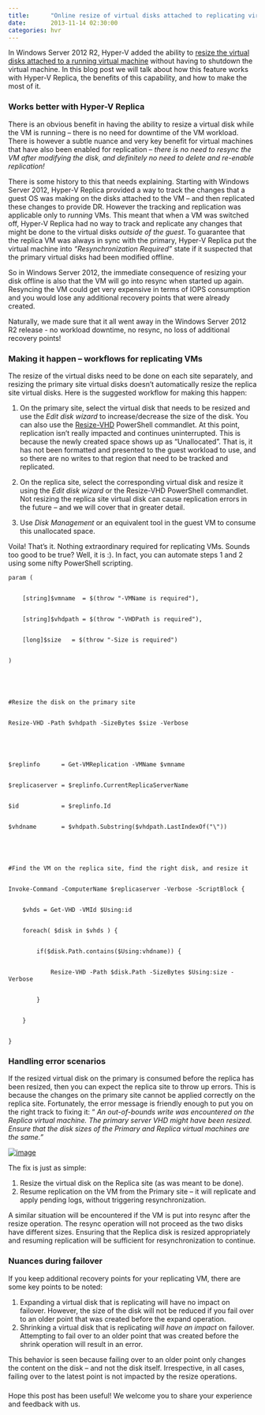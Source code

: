 ```yaml
---
title:      "Online resize of virtual disks attached to replicating virtual machines"
date:       2013-11-14 02:30:00
categories: hvr
---
```

In Windows Server 2012 R2, Hyper-V added the ability to [resize the virtual disks attached to a running virtual machine](https://technet.microsoft.com/library/dn282286.aspx) without having to shutdown the virtual machine. In this blog post we will talk about how this feature works with Hyper-V Replica, the benefits of this capability, and how to make the most of it.

### Works better with Hyper-V Replica

There is an obvious benefit in having the ability to resize a virtual disk while the VM is running – there is no need for downtime of the VM workload. There is however a subtle nuance and very key benefit for virtual machines that have also been enabled for replication – _there is no need to resync the VM after modifying the disk, and definitely no need to delete and re-enable replication!_

There is some history to this that needs explaining. Starting with Windows Server 2012, Hyper-V Replica provided a way to track the changes that a guest OS was making on the disks attached to the VM – and then replicated these changes to provide DR. However the tracking and replication was applicable only to _running_ VMs. This meant that when a VM was switched off, Hyper-V Replica had no way to track and replicate any changes that might be done to the virtual disks _outside of the guest_. To guarantee that the replica VM was always in sync with the primary, Hyper-V Replica put the virtual machine into _“Resynchronization Required”_ state if it suspected that the primary virtual disks had been modified offline.

So in Windows Server 2012, the immediate consequence of resizing your disk offline is also that the VM will go into resync when started up again. Resyncing the VM could get very expensive in terms of IOPS consumption and you would lose any additional recovery points that were already created. 

Naturally, we made sure that it all went away in the Windows Server 2012 R2 release - no workload downtime, no resync, no loss of additional recovery points!

### Making it happen – workflows for replicating VMs

The resize of the virtual disks need to be done on each site separately, and resizing the primary site virtual disks doesn’t automatically resize the replica site virtual disks. Here is the suggested workflow for making this happen:

  1. On the primary site, select the virtual disk that needs to be resized and use the _Edit disk wizard_ to increase/decrease the size of the disk. You can also use the [Resize-VHD](https://technet.microsoft.com/library/hh848535.aspx) PowerShell commandlet. At this point, replication isn’t really impacted and continues uninterrupted. This is because the newly created space shows up as “Unallocated”. That is, it has not been formatted and presented to the guest workload to use, and so there are no writes to that region that need to be tracked and replicated.

  2. On the replica site, select the corresponding virtual disk and resize it using the _Edit disk wizard_ or the Resize-VHD PowerShell commandlet. Not resizing the replica site virtual disk can cause replication errors in the future – and we will cover that in greater detail.

  3. Use _Disk Management_ or an equivalent tool in the guest VM to consume this unallocated space.




Voila! That’s it. Nothing extraordinary required for replicating VMs. Sounds too good to be true? Well, it is :). In fact, you can automate steps 1 and 2 using some nifty PowerShell scripting.
    
    
    param (
    
    
        [string]$vmname  = $(throw "-VMName is required"),
    
    
        [string]$vhdpath = $(throw "-VHDPath is required"),
    
    
        [long]$size   = $(throw "-Size is required")
    
    
    )
    
    
     
    
    
    #Resize the disk on the primary site
    
    
    Resize-VHD -Path $vhdpath -SizeBytes $size -Verbose
    
    
     
    
    
    $replinfo      = Get-VMReplication -VMName $vmname
    
    
    $replicaserver = $replinfo.CurrentReplicaServerName
    
    
    $id            = $replinfo.Id
    
    
    $vhdname       = $vhdpath.Substring($vhdpath.LastIndexOf("\"))
    
    
     
    
    
    #Find the VM on the replica site, find the right disk, and resize it
    
    
    Invoke-Command -ComputerName $replicaserver -Verbose -ScriptBlock {
    
    
        $vhds = Get-VHD -VMId $Using:id
    
    
        foreach( $disk in $vhds ) {
    
    
            if($disk.Path.contains($Using:vhdname)) {
    
    
                Resize-VHD -Path $disk.Path -SizeBytes $Using:size -Verbose
    
    
            }
    
    
        }
    
    
    }

### Handling error scenarios

If the resized virtual disk on the primary is consumed before the replica has been resized, then you can expect the replica site to throw up errors. This is because the changes on the primary site cannot be applied correctly on the replica site. Fortunately, the error message is friendly enough to put you on the right track to fixing it: “ _An out-of-bounds write was encountered on the Replica virtual machine. The primary server VHD might have been resized. Ensure that the disk sizes of the Primary and Replica virtual machines are the same.”_

[![image](https://msdnshared.blob.core.windows.net/media/TNBlogsFS/prod.evol.blogs.technet.com/CommunityServer.Blogs.Components.WeblogFiles/00/00/00/50/45/metablogapi/2337.image_thumb_37016519.png)](https://msdnshared.blob.core.windows.net/media/TNBlogsFS/prod.evol.blogs.technet.com/CommunityServer.Blogs.Components.WeblogFiles/00/00/00/50/45/metablogapi/7585.image_5DCCEAA8.png)

The fix is just as simple:

  1. Resize the virtual disk on the Replica site (as was meant to be done). 
  2. Resume replication on the VM from the Primary site – it will replicate and apply pending logs, without triggering resynchronization.



A similar situation will be encountered if the VM is put into resync after the resize operation. The resync operation will not proceed as the two disks have different sizes. Ensuring that the Replica disk is resized appropriately and resuming replication will be sufficient for resynchronization to continue.

### Nuances during failover

If you keep additional recovery points for your replicating VM, there are some key points to be noted:

  1. Expanding a virtual disk that is replicating will have no impact on failover. However, the size of the disk will not be reduced if you fail over to an older point that was created before the expand operation.
  2. Shrinking a virtual disk that is replicating _will have an impact_ on failover. Attempting to fail over to an older point that was created before the shrink operation will result in an error.



This behavior is seen because failing over to an older point only changes the content on the disk – and not the disk itself. Irrespective, in all cases, failing over to the latest point is not impacted by the resize operations.

### 

Hope this post has been useful! We welcome you to share your experience and feedback with us. 
